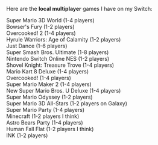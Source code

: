 Here are the **local multiplayer** games I have on my Switch:

Super Mario 3D World (1-4 players)  
Bowser's Fury (1-2 players)  
Overcooked! 2 (1-4 players)  
Hyrule Warriors: Age of Calamity (1-2 players)  
Just Dance (1-6 players)  
Super Smash Bros. Ultimate (1-8 players)  
Nintendo Switch Online NES (1-2 players)  
Shovel Knight: Treasure Trove (1-4 players)  
Mario Kart 8 Deluxe (1-4 players)  
Overcooked! (1-4 players)  
Super Mario Maker 2 (1-4 players)  
New Super Mario Bros. U Deluxe (1-4 players)  
Super Mario Odyssey (1-2 players)  
Super Mario 3D All-Stars (1-2 players on Galaxy)  
Super Mario Party (1-4 players)  
Minecraft (1-2 players I think)  
Astro Bears Party (1-4 players)  
Human Fall Flat (1-2 players I think)  
INK (1-2 players)  
